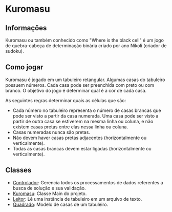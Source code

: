 Kuromasu
========

## Informações
Kuromasu ou também conhecido como "Where is the black cell" é um jogo de quebra-cabeça de determinação binária criado por ano Nikoli (criador de sudoku).

## Como jogar
Kuromasu é jogado em um tabuleiro retangular. Algumas casas do tabuleiro possuem números. Cada casa pode ser preenchida com preto ou com branco. O objetivo do jogo é determinar qual é a cor de cada casa.

As seguintes regras determinar quais as células que são:
- Cada número no tabuleiro representa o número de casas brancas que pode ser visto a partir da casa numerada. Uma casa pode ser visto a partir de outra casa se estiverem na mesma linha ou coluna, e não existem casas pretas entre elas nessa linha ou coluna.
- Casas numeradas nunca são pretas.
- Não devem haver casas pretas adjacentes (horizontalmente ou verticalmente).
- Todas as casas brancas devem estar ligadas (horizontalmente ou verticalmente).

## Classes
- [Controlador](https://github.com/doisLan/Kuromasu/blob/master/Kuromasu/src/kuromasu/Controlador.java): Gerencia todos os processamentos de dados referentes a busca de solução e sua validação.
- [Kuromasu](https://github.com/doisLan/Kuromasu/blob/master/Kuromasu/src/kuromasu/Kuromasu.java): Classe Main do projeto.
- [Leitor](https://github.com/doisLan/Kuromasu/blob/master/Kuromasu/src/kuromasu/Leitor.java): Lê uma instância de tabuleiro em um arquivo de texto.
- [Quadrado](https://github.com/doisLan/Kuromasu/blob/master/Kuromasu/src/kuromasu/Quadrado.java): Modelo de casas de um tabuleiro.
